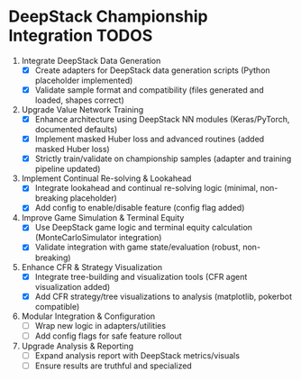 # DeepStack Championship Integration TODOS

1. Integrate DeepStack Data Generation
   - [x] Create adapters for DeepStack data generation scripts (Python placeholder implemented)
   - [x] Validate sample format and compatibility (files generated and loaded, shapes correct)

2. Upgrade Value Network Training
   - [x] Enhance architecture using DeepStack NN modules (Keras/PyTorch, documented defaults)
   - [x] Implement masked Huber loss and advanced routines (added masked Huber loss)
   - [x] Strictly train/validate on championship samples (adapter and training pipeline updated)

3. Implement Continual Re-solving & Lookahead
   - [x] Integrate lookahead and continual re-solving logic (minimal, non-breaking placeholder)
   - [x] Add config to enable/disable feature (config flag added)

4. Improve Game Simulation & Terminal Equity
   - [x] Use DeepStack game logic and terminal equity calculation (MonteCarloSimulator integration)
   - [x] Validate integration with game state/evaluation (robust, non-breaking)

5. Enhance CFR & Strategy Visualization
   - [x] Integrate tree-building and visualization tools (CFR agent visualization added)
   - [x] Add CFR strategy/tree visualizations to analysis (matplotlib, pokerbot compatible)

7. Modular Integration & Configuration
   - [ ] Wrap new logic in adapters/utilities
   - [ ] Add config flags for safe feature rollout

8. Upgrade Analysis & Reporting
   - [ ] Expand analysis report with DeepStack metrics/visuals
   - [ ] Ensure results are truthful and specialized
